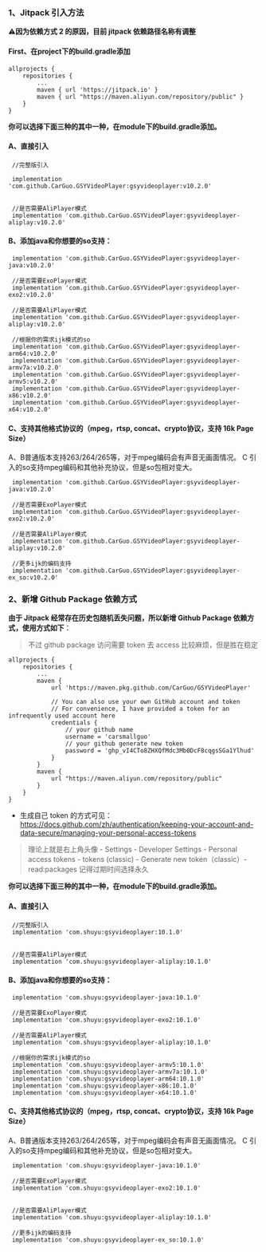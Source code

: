 
### 1、Jitpack 引入方法

⚠️**因为依赖方式 2 的原因，目前 jitpack 依赖路径名称有调整**

#### First、在project下的build.gradle添加

```
allprojects {
    repositories {
		...
        maven { url 'https://jitpack.io' }
        maven { url "https://maven.aliyun.com/repository/public" }
    }
}
```

**你可以选择下面三种的其中一种，在module下的build.gradle添加。**


#### A、直接引入
```
 //完整版引入

 implementation 'com.github.CarGuo.GSYVideoPlayer:gsyvideoplayer:v10.2.0'


 //是否需要AliPlayer模式
 implementation 'com.github.CarGuo.GSYVideoPlayer:gsyvideoplayer-aliplay:v10.2.0'
```

#### B、添加java和你想要的so支持：

```
 implementation 'com.github.CarGuo.GSYVideoPlayer:gsyvideoplayer-java:v10.2.0'

 //是否需要ExoPlayer模式
 implementation 'com.github.CarGuo.GSYVideoPlayer:gsyvideoplayer-exo2:v10.2.0'

 //是否需要AliPlayer模式
 implementation 'com.github.CarGuo.GSYVideoPlayer:gsyvideoplayer-aliplay:v10.2.0'

 //根据你的需求ijk模式的so
 implementation 'com.github.CarGuo.GSYVideoPlayer:gsyvideoplayer-arm64:v10.2.0'
 implementation 'com.github.CarGuo.GSYVideoPlayer:gsyvideoplayer-armv7a:v10.2.0'
 implementation 'com.github.CarGuo.GSYVideoPlayer:gsyvideoplayer-armv5:v10.2.0'
 implementation 'com.github.CarGuo.GSYVideoPlayer:gsyvideoplayer-x86:v10.2.0'
 implementation 'com.github.CarGuo.GSYVideoPlayer:gsyvideoplayer-x64:v10.2.0'
```

#### C、支持其他格式协议的（mpeg，rtsp, concat、crypto协议，支持 16k Page Size）

A、B普通版本支持263/264/265等，对于mpeg编码会有声音无画面情况。
C 引入的so支持mpeg编码和其他补充协议，但是so包相对变大。

```
 implementation 'com.github.CarGuo.GSYVideoPlayer:gsyvideoplayer-java:v10.2.0'

 //是否需要ExoPlayer模式
 implementation 'com.github.CarGuo.GSYVideoPlayer:gsyvideoplayer-exo2:v10.2.0'

 //是否需要AliPlayer模式
 implementation 'com.github.CarGuo.GSYVideoPlayer:gsyvideoplayer-aliplay:v10.2.0'

 //更多ijk的编码支持
 implementation 'com.github.CarGuo.GSYVideoPlayer:gsyvideoplayer-ex_so:v10.2.0'

```


### 2、新增 Github Package 依赖方式

**由于 Jitpack 经常存在历史包随机丢失问题，所以新增 Github Package 依赖方式，使用方式如下**：

> 不过 github package 访问需要 token 去 access 比较麻烦，但是胜在稳定


```
allprojects {
    repositories {
		...
        maven {
            url 'https://maven.pkg.github.com/CarGuo/GSYVideoPlayer'

            // You can also use your own GitHub account and token
            // For convenience, I have provided a token for an infrequently used account here
            credentials {
                // your github name
                username = 'carsmallguo'
                // your github generate new token
                password = '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'
            }
        }
        maven {
            url "https://maven.aliyun.com/repository/public"
        }
    }
}
```
- 生成自己 token 的方式可见：https://docs.github.com/zh/authentication/keeping-your-account-and-data-secure/managing-your-personal-access-tokens

> 理论上就是右上角头像 - Settings - Developer Settings - Personal access tokens -  tokens (classic) -  Generate new token（classic）- read:packages
> 记得过期时间选择永久

**你可以选择下面三种的其中一种，在module下的build.gradle添加。**

#### A、直接引入
```
 //完整版引入
 implementation 'com.shuyu:gsyvideoplayer:10.1.0'


 //是否需要AliPlayer模式
 implementation 'com.shuyu:gsyvideoplayer-aliplay:10.1.0'
```

#### B、添加java和你想要的so支持：

```
 implementation 'com.shuyu:gsyvideoplayer-java:10.1.0'

 //是否需要ExoPlayer模式
 implementation 'com.shuyu:gsyvideoplayer-exo2:10.1.0'

 //是否需要AliPlayer模式
 implementation 'com.shuyu:gsyvideoplayer-aliplay:10.1.0'

 //根据你的需求ijk模式的so
 implementation 'com.shuyu:gsyvideoplayer-armv5:10.1.0'
 implementation 'com.shuyu:gsyvideoplayer-armv7a:10.1.0'
 implementation 'com.shuyu:gsyvideoplayer-arm64:10.1.0'
 implementation 'com.shuyu:gsyvideoplayer-x86:10.1.0'
 implementation 'com.shuyu:gsyvideoplayer-x64:10.1.0'
```

#### C、支持其他格式协议的（mpeg，rtsp, concat、crypto协议，支持 16k Page Size）

A、B普通版本支持263/264/265等，对于mpeg编码会有声音无画面情况。
C 引入的so支持mpeg编码和其他补充协议，但是so包相对变大。

```
 implementation 'com.shuyu:gsyvideoplayer-java:10.1.0'

 //是否需要ExoPlayer模式
 implementation 'com.shuyu:gsyvideoplayer-exo2:10.1.0'


 //是否需要AliPlayer模式
 implementation 'com.shuyu:gsyvideoplayer-aliplay:10.1.0'

 //更多ijk的编码支持
 implementation 'com.shuyu:gsyvideoplayer-ex_so:10.1.0'

```
